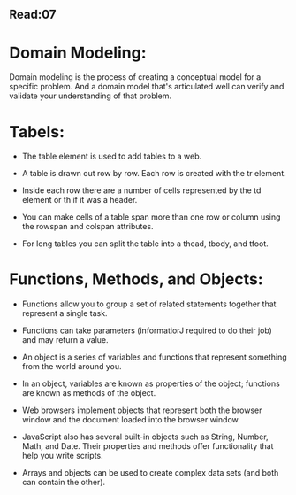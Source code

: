 ## Read:07

# Domain Modeling:

Domain modeling is the process of creating a conceptual model for a specific problem. And a domain model that's articulated well can verify and validate your understanding of that problem.

# Tabels:

* The table element is used to add tables to a web.

* A table is drawn out row by row. Each row is created
with the tr element.

* Inside each row there are a number of cells
represented by the td element or th if it was a header.

* You can make cells of a table span more than one row
or column using the rowspan and colspan attributes.

* For long tables you can split the table into a thead,
tbody, and tfoot.

# Functions, Methods, and Objects:

* Functions allow you to group a set of related
statements together that represent a single task. 

* Functions can take parameters (informatiorJ required
to do their job) and may return a value. 

* An object is a series of variables and functions that
represent something from the world around you. 

* In an object, variables are known as properties of the
object; functions are known as methods of the object. 

* Web browsers implement objects that represent both
the browser window and the document loaded into the
browser window. 

* JavaScript also has several built-in objects such as
String, Number, Math, and Date. Their properties and
methods offer functionality that help you write scripts. 

* Arrays and objects can be used to create complex data
sets (and both can contain the other). 

